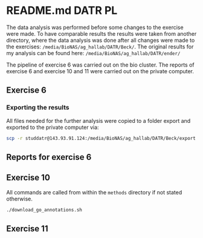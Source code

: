 # README.md DATR PL

The data analysis was performed before some changes to the exercise were made. To have comparable
results the results were taken from another directory, where the data analysis was done after
all changes were made to the exercises: `/media/BioNAS/ag_hallab/DATR/Beck/`. The original
results for my analysis can be found here: `/media/BioNAS/ag_hallab/DATR/ender/`

The pipeline of exercise 6 was carried out on the bio cluster. The reports of exercise 6
and exercise 10 and 11 were carried out on the private computer.

## Exercise 6

### Exporting the results

All files needed for the further analysis were copied to a folder export and
exported to the private computer via:

```sh
scp -r studdatr@143.93.91.124:/media/BioNAS/ag_hallab/DATR/Beck/export ../material
```

## Reports for exercise 6

## Exercise 10

All commands are called from within the `methods` directory if not stated otherwise.

```sh
./download_go_annotations.sh
```

## Exercise 11
